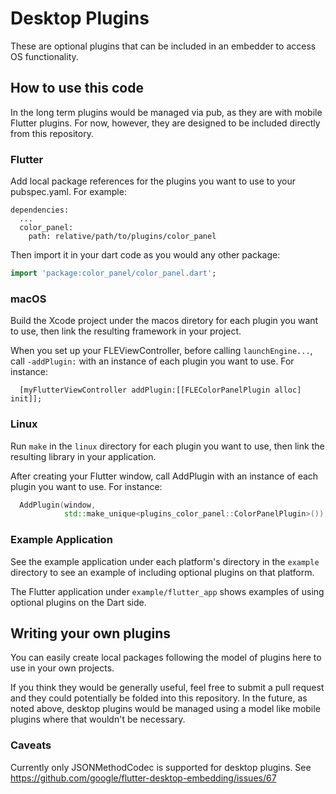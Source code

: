 # Desktop Plugins

These are optional plugins that can be included in an embedder to access OS
functionality.

## How to use this code

In the long term plugins would be managed via pub, as they are with mobile
Flutter plugins. For now, however, they are designed to be included directly
from this repository.

### Flutter

Add local package references for the plugins you want to use to your
pubspec.yaml. For example:

```
dependencies:
  ...
  color_panel:
    path: relative/path/to/plugins/color_panel
```

Then import it in your dart code as you would any other package:
```dart
import 'package:color_panel/color_panel.dart';
```

### macOS

Build the Xcode project under the macos diretory for each plugin you
want to use, then link the resulting framework in your project.

When you set up your FLEViewController, before calling `launchEngine...`,
call `-addPlugin:` with an instance of each plugin you want to use. For
instance:

```objc
  [myFlutterViewController addPlugin:[[FLEColorPanelPlugin alloc] init]];
```

### Linux

Run `make` in the `linux` directory for each plugin you want to use, then
link the resulting library in your application.

After creating your Flutter window, call AddPlugin with an instance of each
plugin you want to use. For instance:

```cpp
  AddPlugin(window,
            std::make_unique<plugins_color_panel::ColorPanelPlugin>());
```

### Example Application

See the example application under each platform's directory in the `example`
directory to see an example of including optional plugins on that platform.

The Flutter application under `example/flutter_app` shows examples of using
optional plugins on the Dart side.

## Writing your own plugins

You can easily create local packages following the model of plugins here to
use in your own projects.

If you think they would be generally useful, feel free to submit a pull request
and they could potentially be folded into this repository. In the future, as
noted above, desktop plugins would be managed using a model like mobile
plugins where that wouldn't be necessary.

### Caveats

Currently only JSONMethodCodec is supported for desktop plugins. See
https://github.com/google/flutter-desktop-embedding/issues/67
